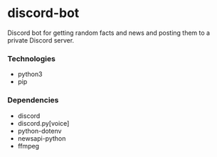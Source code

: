 # discord-bot

Discord bot for getting random facts and news and posting them to a private Discord server.

### Technologies
- python3
- pip

### Dependencies
- discord
- discord.py[voice]
- python-dotenv
- newsapi-python
- ffmpeg
